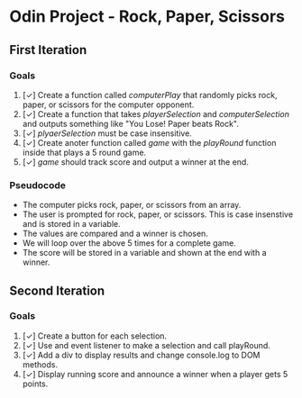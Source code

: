 # Odin Project - Rock, Paper, Scissors

## First Iteration

### Goals
1. [&check;] Create a function called *computerPlay* that randomly picks rock, paper, or scissors for the computer opponent.
2. [&check;] Create a function that takes *playerSelection* and *computerSelection* and outputs something like "You Lose! Paper beats Rock".
3. [&check;] *plyaerSelection* must be case insensitive.
4. [&check;] Create anoter function called *game* with the *playRound* function inside that plays a 5 round game.
5. [&check;] *game* should track score and output a winner at the end.

### Pseudocode
- The computer picks rock, paper, or scissors from an array.
- The user is prompted for rock, paper, or scissors. This is case insenstive and is stored in a variable.
- The values are compared and a winner is chosen.
- We will loop over the above 5 times for a complete game.
- The score will be stored in a variable and shown at the end with a winner.

## Second Iteration

### Goals
1. [&check;] Create a button for each selection.
2. [&check;] Use and event listener to make a selection and call playRound.
3. [&check;] Add a div to display results and change console.log to DOM methods.
4. [&check;] Display running score and announce a winner when a player gets 5 points.